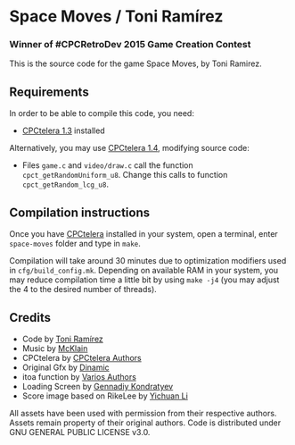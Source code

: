 # Space Moves / Toni Ramírez

### Winner of #CPCRetroDev 2015 Game Creation Contest

This is the source code for the game Space Moves, by Toni Ramirez. 

## Requirements

In order to be able to compile this code, you need:
* [CPCtelera 1.3](https://github.com/lronaldo/cpctelera/releases/tag/v1.3) installed

Alternatively, you may use [CPCtelera 1.4](https://github.com/lronaldo/cpctelera/releases/tag/v1.4), modifying source code:
* Files `game.c` and `video/draw.c` call the function `cpct_getRandomUniform_u8`. Change this calls to function `cpct_getRandom_lcg_u8`.

## Compilation instructions

Once you have [CPCtelera](https://github.com/lronaldo/cpctelera) installed in your system, open a terminal, enter `space-moves` folder and type in `make`.

Compilation will take around 30 minutes due to optimization modifiers used in `cfg/build_config.mk`. Depending on available RAM in your system, you may reduce compilation time a little bit by using `make -j4` (you may adjust the 4 to the desired number of threads).

## Credits
* Code by [Toni Ramírez](http://twitter.com/amstradgamer)
* Music by [McKlain](http://www.mcklain.com/)
* CPCtelera by [CPCtelera Authors](http://lronaldo.github.io/cpctelera/files/authors-txt.html#Authors)
* Original Gfx by [Dinamic](https://es.wikipedia.org/wiki/Dinamic_Software)
* itoa function by [Varios Authors](http://www.strudel.org.uk/itoa/)
* Loading Screen by [Gennadiy Kondratyev](http://www.123rf.com/profile_crokogen)
* Score image based on RikeLee by [Yichuan Li](http://rikelee.cgsociety.org/) 

All assets have been used with permission from their respective authors. Assets remain property of their original authors. Code is distributed under GNU GENERAL PUBLIC LICENSE v3.0.
